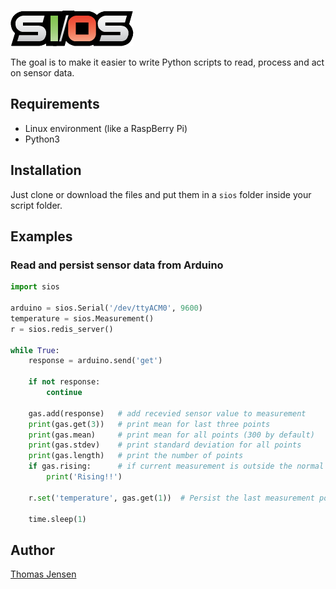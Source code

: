 ![Simplistic I/O Services](media/sios_logo.png)

The goal is to make it easier to write Python scripts to read, process and act on sensor data.

## Requirements
* Linux environment (like a RaspBerry Pi)
* Python3

## Installation
Just clone or download the files and put them in a `sios` folder inside your script folder.

## Examples
### Read and persist sensor data from Arduino
```python
import sios

arduino = sios.Serial('/dev/ttyACM0', 9600)
temperature = sios.Measurement()
r = sios.redis_server()

while True:
    response = arduino.send('get')

    if not response:
        continue

    gas.add(response)   # add recevied sensor value to measurement
    print(gas.get(3))   # print mean for last three points
    print(gas.mean)     # print mean for all points (300 by default)
    print(gas.stdev)    # print standard deviation for all points
    print(gas.length)   # print the number of points
    if gas.rising:      # if current measurement is outside the normal distribution (3 sigma)
        print('Rising!!')
        
    r.set('temperature', gas.get(1))  # Persist the last measurement point in Redis

    time.sleep(1)
```

## Author
[Thomas Jensen](https://thomas.stdout.no)
